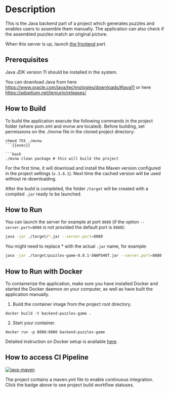 # Description
This is the Java backend part of a project which generates puzzles and enables users to assemble them manually. 
The application can also check if the assembled puzzles match an original picture. 

When this server is up, launch [the frontend](https://github.com/tetianadivnych/frontend-puzzles-game/tree/main) part.

## Prerequisites
Java JDK version 11 should be installed in the system.

You can download Java from here https://www.oracle.com/java/technologies/downloads/#java11
or here https://adoptium.net/temurin/releases/

## How to Build
  
To build the application execute the following commands in the project folder (where pom.xml and mvnw are located). Before building, set permissions on the ./mvnw file in the cloned project directory:
```
chmod 755 ./mvnw
```{{exec}}

```bash
./mvnw clean package # this will build the project
```
For the first time, it will download and install the Maven version configured in the project settings (`v.3.8.1`). Next time the cached version will be used without re-downloading.

After the build is completed, the folder `/target` will be created with a compiled `.jar` ready to be launched.

## How to Run
You can launch the server for example at port `8080`
(if the option `--server.port=8080` is not provided the default port is `8080`):
```bash
java -jar ./target/*.jar --server.port=8080
```
You might need to replace * with the actual `.jar` name, for example:
```bash
java -jar ./target/puzzles-game-0.0.1-SNAPSHOT.jar --server.port=8080
```

## How to Run with Docker
To containerize the application, make sure you have installed Docker and started the Docker daemon on your computer, as well as have built the application manually.
1. Build the container image from the project root directory. 
```
docker build -t backend-puzzles-game .
```
2. Start your container.
```
docker run -p 8080:8080 backend-puzzles-game
```
Detailed instruction on Docker setup is available [here](https://docs.docker.com/get-started/02_our_app/).

## How to access CI Pipeline 
[![java-maven](https://github.com/tetianadivnych/backend-puzzles-game/actions/workflows/maven.yml/badge.svg)](https://github.com/tetianadivnych/backend-puzzles-game/actions/workflows/maven.yml)

The project contains a maven.yml file to enable continuous integration. Click the badge above to see project build workflow statuses.

